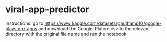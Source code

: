 # viral-app-predictor
Instructions: go to https://www.kaggle.com/datasets/gauthamp10/google-playstore-apps and download the Google-Platore.csv to 
the relevant directory with the original file name and run the notebook.
